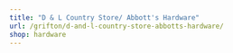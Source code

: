 ```yaml
---
title: "D & L Country Store/ Abbott's Hardware"
url: /grifton/d-and-l-country-store-abbotts-hardware/
shop: hardware
---
```

